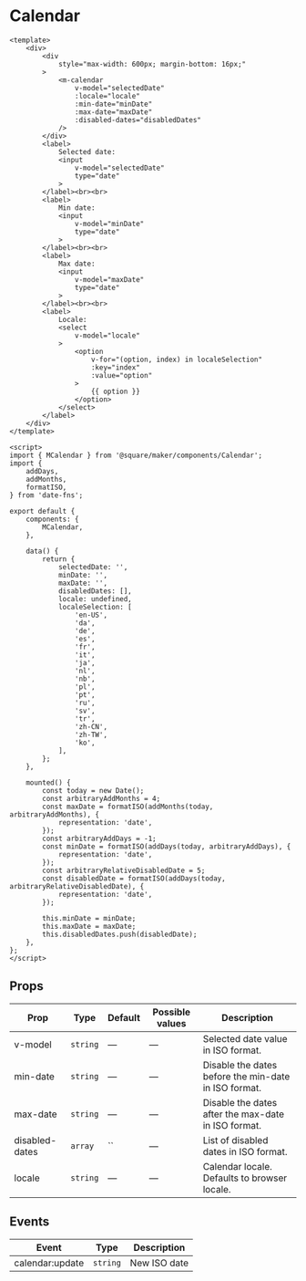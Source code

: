 # Calendar

```vue
<template>
	<div>
		<div
			style="max-width: 600px; margin-bottom: 16px;"
		>
			<m-calendar
				v-model="selectedDate"
				:locale="locale"
				:min-date="minDate"
				:max-date="maxDate"
				:disabled-dates="disabledDates"
			/>
		</div>
		<label>
			Selected date:
			<input
				v-model="selectedDate"
				type="date"
			>
		</label><br><br>
		<label>
			Min date:
			<input
				v-model="minDate"
				type="date"
			>
		</label><br><br>
		<label>
			Max date:
			<input
				v-model="maxDate"
				type="date"
			>
		</label><br><br>
		<label>
			Locale:
			<select
				v-model="locale"
			>
				<option
					v-for="(option, index) in localeSelection"
					:key="index"
					:value="option"
				>
					{{ option }}
				</option>
			</select>
		</label>
	</div>
</template>

<script>
import { MCalendar } from '@square/maker/components/Calendar';
import {
	addDays,
	addMonths,
	formatISO,
} from 'date-fns';

export default {
	components: {
		MCalendar,
	},

	data() {
		return {
			selectedDate: '',
			minDate: '',
			maxDate: '',
			disabledDates: [],
			locale: undefined,
			localeSelection: [
				'en-US',
				'da',
				'de',
				'es',
				'fr',
				'it',
				'ja',
				'nl',
				'nb',
				'pl',
				'pt',
				'ru',
				'sv',
				'tr',
				'zh-CN',
				'zh-TW',
				'ko',
			],
		};
	},

	mounted() {
		const today = new Date();
		const arbitraryAddMonths = 4;
		const maxDate = formatISO(addMonths(today, arbitraryAddMonths), {
			representation: 'date',
		});
		const arbitraryAddDays = -1;
		const minDate = formatISO(addDays(today, arbitraryAddDays), {
			representation: 'date',
		});
		const arbitraryRelativeDisabledDate = 5;
		const disabledDate = formatISO(addDays(today, arbitraryRelativeDisabledDate), {
			representation: 'date',
		});

		this.minDate = minDate;
		this.maxDate = maxDate;
		this.disabledDates.push(disabledDate);
	},
};
</script>
```

<!-- api-tables:start -->
## Props

| Prop           | Type     | Default | Possible values | Description                                          |
| -------------- | -------- | ------- | --------------- | ---------------------------------------------------- |
| v-model        | `string` | —       | —               | Selected date value in ISO format.                   |
| min-date       | `string` | —       | —               | Disable the dates before the min-date in ISO format. |
| max-date       | `string` | —       | —               | Disable the dates after the max-date in ISO format.  |
| disabled-dates | `array`  | ``      | —               | List of disabled dates in ISO format.                |
| locale         | `string` | —       | —               | Calendar locale. Defaults to browser locale.         |


## Events

| Event           | Type     | Description  |
| --------------- | -------- | ------------ |
| calendar:update | `string` | New ISO date |
<!-- api-tables:end -->
